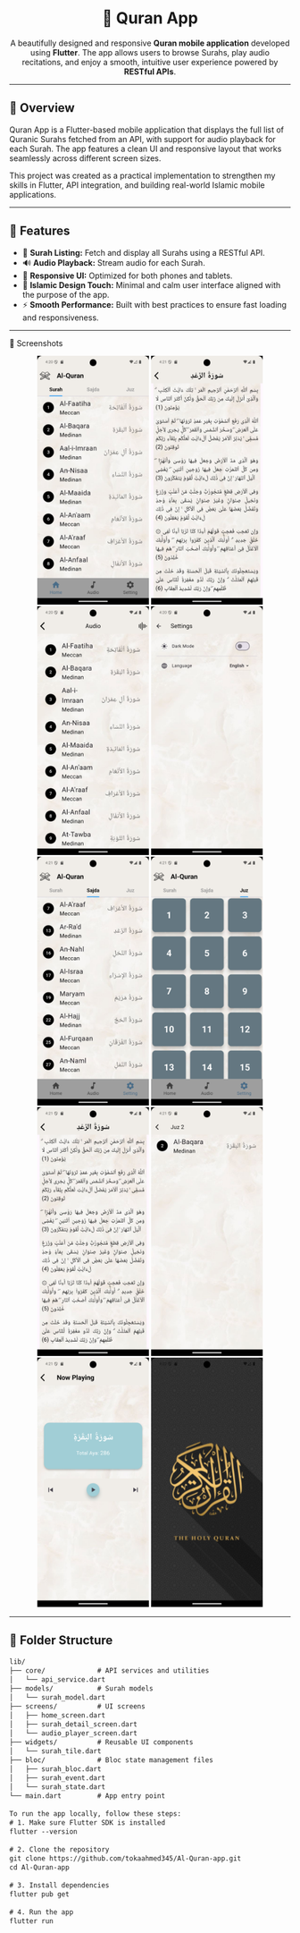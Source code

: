 <h1 align="center">📖 Quran App</h1>

<p align="center">
  A beautifully designed and responsive <strong>Quran mobile application</strong> developed using <strong>Flutter</strong>.
  The app allows users to browse Surahs, play audio recitations, and enjoy a smooth, intuitive user experience powered by <strong>RESTful APIs</strong>.
</p>



---

## 🌟 Overview

Quran App is a Flutter-based mobile application that displays the full list of Quranic Surahs fetched from an API, with support for audio playback for each Surah. The app features a clean UI and responsive layout that works seamlessly across different screen sizes.

This project was created as a practical implementation to strengthen my skills in Flutter, API integration, and building real-world Islamic mobile applications.

---

## 🚀 Features

- 📜 **Surah Listing:** Fetch and display all Surahs using a RESTful API.
- 🔊 **Audio Playback:** Stream audio for each Surah.
- 📱 **Responsive UI:** Optimized for both phones and tablets.
- 🌙 **Islamic Design Touch:** Minimal and calm user interface aligned with the purpose of the app.
- ⚡ **Smooth Performance:** Built with best practices to ensure fast loading and responsiveness.

---


📸 Screenshots
<p align="center">
  <img src="screenshots/screenshots/Screenshot_1750728007.png" width="200"/>
  <img src="screenshots/screenshots/Screenshot_1750728078.png" width="200"/>
  <img src="screenshots/screenshots/Screenshot_1750728021.png" width="200"/>
  <img src="screenshots/screenshots/Screenshot_1750728027.png" width="200"/>
  <img src="screenshots/screenshots/Screenshot_1750728060.png" width="200"/>
  <img src="screenshots/screenshots/Screenshot_1750728063.png" width="200"/>
  <img src="screenshots/screenshots/Screenshot_1750728078.png" width="200"/>
  <img src="screenshots/screenshots/Screenshot_1750728096.png" width="200"/>
  <img src="screenshots/screenshots/Screenshot_1750728115.png" width="200"/>
  <img src="screenshots/screenshots/Screenshot_1750728153.png" width="200"/>
</p>


---

## 📂 Folder Structure

```plaintext
lib/
├── core/             # API services and utilities
│   └── api_service.dart
├── models/           # Surah models
│   └── surah_model.dart
├── screens/          # UI screens
│   ├── home_screen.dart
│   ├── surah_detail_screen.dart
│   └── audio_player_screen.dart
├── widgets/          # Reusable UI components
│   └── surah_tile.dart
├── bloc/             # Bloc state management files
│   ├── surah_bloc.dart
│   ├── surah_event.dart
│   └── surah_state.dart
└── main.dart         # App entry point

To run the app locally, follow these steps:
# 1. Make sure Flutter SDK is installed
flutter --version

# 2. Clone the repository
git clone https://github.com/tokaahmed345/Al-Quran-app.git
cd Al-Quran-app

# 3. Install dependencies
flutter pub get

# 4. Run the app
flutter run